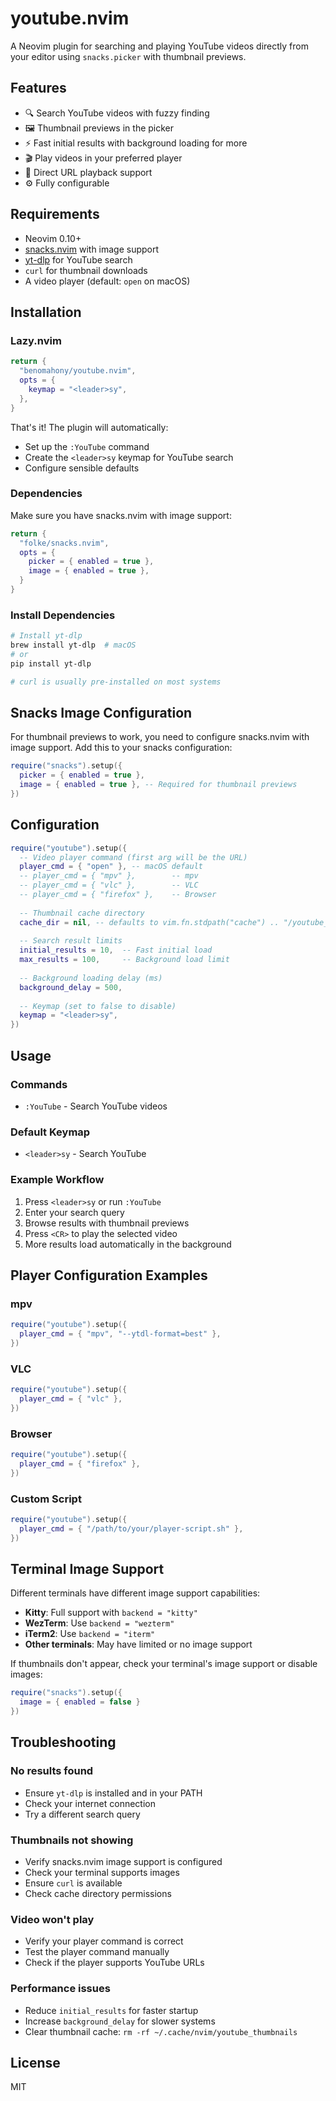 # youtube.nvim

A Neovim plugin for searching and playing YouTube videos directly from your editor using `snacks.picker` with thumbnail previews.

## Features

- 🔍 Search YouTube videos with fuzzy finding
- 🖼️ Thumbnail previews in the picker
- ⚡ Fast initial results with background loading for more
- 🎬 Play videos in your preferred player
- 🔗 Direct URL playback support
- ⚙️ Fully configurable

## Requirements

- Neovim 0.10+
- [snacks.nvim](https://github.com/folke/snacks.nvim) with image support
- [yt-dlp](https://github.com/yt-dlp/yt-dlp) for YouTube search
- `curl` for thumbnail downloads
- A video player (default: `open` on macOS)

## Installation

### Lazy.nvim

```lua
return {
  "benomahony/youtube.nvim",
  opts = {
    keymap = "<leader>sy",
  },
}
```

That's it! The plugin will automatically:

- Set up the `:YouTube` command
- Create the `<leader>sy` keymap for YouTube search
- Configure sensible defaults

### Dependencies

Make sure you have snacks.nvim with image support:

```lua
return {
  "folke/snacks.nvim",
  opts = {
    picker = { enabled = true },
    image = { enabled = true },
  }
}
```

### Install Dependencies

```bash
# Install yt-dlp
brew install yt-dlp  # macOS
# or
pip install yt-dlp

# curl is usually pre-installed on most systems
```

## Snacks Image Configuration

For thumbnail previews to work, you need to configure snacks.nvim with image support. Add this to your snacks configuration:

```lua
require("snacks").setup({
  picker = { enabled = true },
  image = { enabled = true }, -- Required for thumbnail previews
})
```

## Configuration

```lua
require("youtube").setup({
  -- Video player command (first arg will be the URL)
  player_cmd = { "open" }, -- macOS default
  -- player_cmd = { "mpv" },        -- mpv
  -- player_cmd = { "vlc" },        -- VLC
  -- player_cmd = { "firefox" },    -- Browser
  
  -- Thumbnail cache directory
  cache_dir = nil, -- defaults to vim.fn.stdpath("cache") .. "/youtube_thumbnails"
  
  -- Search result limits
  initial_results = 10,  -- Fast initial load
  max_results = 100,     -- Background load limit
  
  -- Background loading delay (ms)
  background_delay = 500,
  
  -- Keymap (set to false to disable)
  keymap = "<leader>sy",
})
```

## Usage

### Commands

- `:YouTube` - Search YouTube videos

### Default Keymap

- `<leader>sy` - Search YouTube

### Example Workflow

1. Press `<leader>sy` or run `:YouTube`
2. Enter your search query
3. Browse results with thumbnail previews
4. Press `<CR>` to play the selected video
5. More results load automatically in the background

## Player Configuration Examples

### mpv

```lua
require("youtube").setup({
  player_cmd = { "mpv", "--ytdl-format=best" },
})
```

### VLC

```lua
require("youtube").setup({
  player_cmd = { "vlc" },
})
```

### Browser

```lua
require("youtube").setup({
  player_cmd = { "firefox" },
})
```

### Custom Script

```lua
require("youtube").setup({
  player_cmd = { "/path/to/your/player-script.sh" },
})
```

## Terminal Image Support

Different terminals have different image support capabilities:

- **Kitty**: Full support with `backend = "kitty"`
- **WezTerm**: Use `backend = "wezterm"`
- **iTerm2**: Use `backend = "iterm"`
- **Other terminals**: May have limited or no image support

If thumbnails don't appear, check your terminal's image support or disable images:

```lua
require("snacks").setup({
  image = { enabled = false }
})
```

## Troubleshooting

### No results found

- Ensure `yt-dlp` is installed and in your PATH
- Check your internet connection
- Try a different search query

### Thumbnails not showing

- Verify snacks.nvim image support is configured
- Check your terminal supports images
- Ensure `curl` is available
- Check cache directory permissions

### Video won't play

- Verify your player command is correct
- Test the player command manually
- Check if the player supports YouTube URLs

### Performance issues

- Reduce `initial_results` for faster startup
- Increase `background_delay` for slower systems
- Clear thumbnail cache: `rm -rf ~/.cache/nvim/youtube_thumbnails`

## License

MIT
